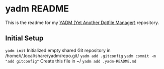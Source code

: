 # yadm README

This is the readme for my [YADM (Yet Another Dotfile Manager)](https://yadm.io) repository.

## Initial Setup

`yadm init`
Initialized empty shared Git repository in /home/i/.local/share/yadm/repo.git/
`yadm add .gitconfig`
`yadm commit -m "add gitconfig"`
Create this file in ~/
`yadm add .yadm-README.md`
